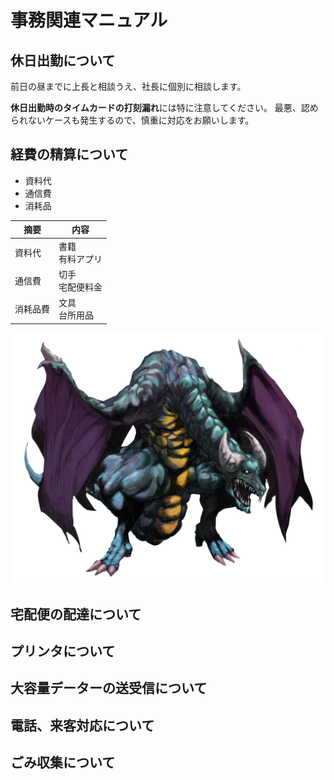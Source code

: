 # 事務関連マニュアル
## 休日出勤について
前日の昼までに上長と相談うえ、社長に個別に相談します。

**休日出勤時のタイムカードの打刻漏れ**には特に注意してください。 最悪、認められないケースも発生するので、慎重に対応をお願いします。
## 経費の精算について
- 資料代
- 通信費
- 消耗品

|摘要|内容
|--|--
|資料代|書籍<br>有料アプリ
|通信費|切手<br>宅配便料金
|消耗品費|文具<br>台所用品

![ワイバーン](./画像/1.ワイバーン.png)
## 宅配便の配達について
## プリンタについて
## 大容量データーの送受信について
## 電話、来客対応について
## ごみ収集について




